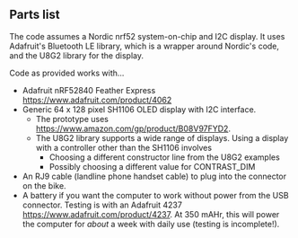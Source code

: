 ## Parts list

The code assumes a Nordic nrf52 system-on-chip and I2C display. 
It uses Adafruit's Bluetooth LE library, which is a wrapper around Nordic's code, and the U8G2 library for the display. 

Code as provided works with...
- Adafruit nRF52840 Feather Express https://www.adafruit.com/product/4062
- Generic 64 x 128 pixel SH1106 OLED display with I2C interface. 
  - The prototype uses https://www.amazon.com/gp/product/B08V97FYD2. 
  - The U8G2 library supports a wide range of displays. Using a display with a controller other than the SH1106 involves 
    - Choosing a different constructor line from the U8G2 examples
    - Possibly choosing a different value for CONTRAST_DIM
- An RJ9 cable (landline phone handset cable) to plug into the connector on the bike. 
- A battery if you want the computer to work without power from the USB connector. Testing is with an Adafruit 4237 https://www.adafruit.com/product/4237. At 350 mAHr, this will power the computer for *about* a week with daily use (testing is incomplete!).
